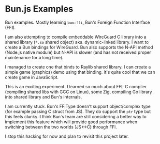 # Bun.js Examples

Bun examples. Mostly learning `bun:ffi`, Bun's Foreign Function Interface (FFI).

I am also attempting to compile embeddable WireGuard C library into a shared library (`*.so` shared object) aka. dynamic-linked library. I want to create a Bun bindings for WireGuard. Bun also supports the N-API method (Node.js native module) but N-API is slower (and has not received proper maintenance for a long time).

I managed to create one that binds to Raylib shared library. I can create a simple game (graphics) demo using that binding. It's quite cool that we can create game in JavaScript.

This is an exciting experiment. I learned so much about FFI, C compiler (compiling shared libs with GCC on Linux), some Zig, compiling Go library into shared library and Bun's internals.

I am currently stuck. Bun's FFIType doesn't support object/complex type (for example passing C struct from JS). They do support the `ptr` type but this feels clunky. I think Bun's team are still considering a better way to implement this feature which will provide good performance when switching between the two worlds (JS<->C) through FFI.

I stop this hacking for now and plan to revisit this project later.
